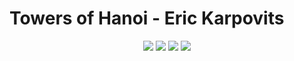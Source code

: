 # Towers of Hanoi - Eric Karpovits

<p align="center">
  <img src="https://img.shields.io/badge/developer-EricKarpovits-blue?style=flat-square&logo=github"> <img src="https://img.shields.io/badge/version-1.1.4-brightgreen?style=flat-square&color=2bbc8a"> <img src="https://img.shields.io/badge/build-passed-brightgreen?style=flat-square"> <img src="https://img.shields.io/badge/made%20with-C++-1f425f.svg?style=flat-square&logo=c%2B%2B">
</p>
